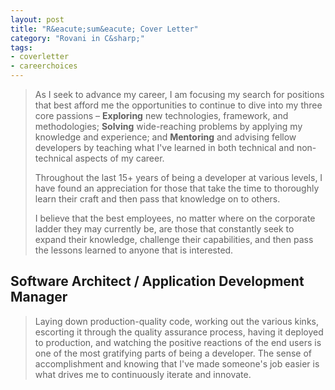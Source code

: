 ```yaml
---
layout: post
title: "R&eacute;sum&eacute; Cover Letter"
category: "Rovani in C&sharp;"
tags:
- coverletter
- careerchoices
---
```


> As I seek to advance my career, I am focusing my search for positions that best afford me the opportunities to continue to dive into my three core passions &ndash; **Exploring** new technologies, framework, and methodologies; **Solving** wide-reaching problems by applying my knowledge and experience; and **Mentoring** and advising fellow developers by teaching what I've learned in both technical and non-technical aspects of my career. 
> 
> Throughout the last 15+ years of being a developer at various levels, I have found an appreciation for those that take the time to thoroughly learn their craft and then pass that knowledge on to others.
> 
> I believe that the best employees, no matter where on the corporate ladder they may currently be, are those that constantly seek to expand their knowledge, challenge their capabilities, and then pass the lessons learned to anyone that is interested.

## Software Architect / Application Development Manager

> Laying down production-quality code, working out the various kinks, escorting it through the quality assurance process, having it deployed to production, and watching the positive reactions of the end users is one of the most gratifying parts of being a developer. The sense of accomplishment and knowing that I've made someone's job easier is what drives me to continuously iterate and innovate.